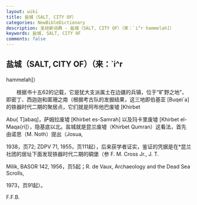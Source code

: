 ```yaml
---
layout: wiki
title: 盐城（SALT, CITY OF）
categories: NewBibleDictionary
description: 圣经新词典 - 盐城（SALT, CITY OF）（来：`i^r hammelah]）
keywords: 盐城, SALT, CITY OF
comments: false
---
```


## 盐城（SALT, CITY OF）（来：`i^r

hammelah]）

　　根据书十五62的记载，它是犹大支派属土在边疆的兵镇，位于“旷野之地”，即密丁、西迦迦和匿珊之南（根据考古队的发掘结果，这三地即伯基亚 [Buqei`a] 的铁器时代二期的聚居点，它们就是阿布他巴废墟 [Khirbet

Abu{ T]abaq]，萨姆拉废墟 [Khirbet es-Samrah] 以及玛卡里废墟 [Khirbet el-Maqa{ri]），隐基底以北。盐城就是昆兰废墟（Khirbet Qumran）这看法，首先由诺思（M. Noth）提出（Josua,

1938，页72; ZDPV 71, 1955，页111起），后来获学者证实，鉴证的凭据是在*昆兰社团的居址下面发现铁器时代二期的碉堡（参 F. M. Cross Jr., J. T.

Milik, BASOR 142, 1956，页5起；R. de Vaux, Archaeology and the Dead Sea Scrolls,

1973，页91起）。

F.F.B.








